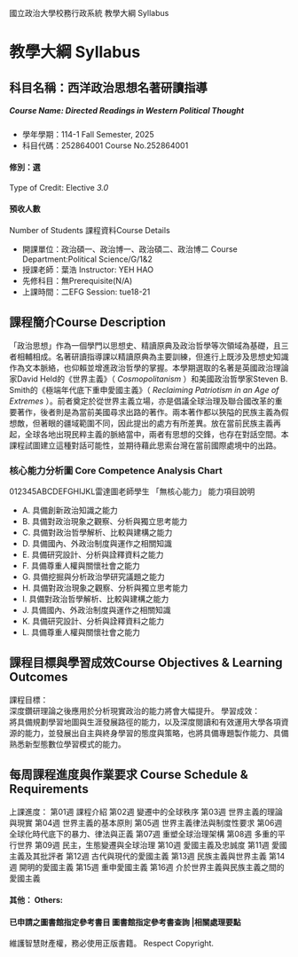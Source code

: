 國立政治大學校務行政系統 教學大綱 Syllabus
# 教學大綱 Syllabus
##  科目名稱：西洋政治思想名著研讀指導 
#####  Course Name: Directed Readings in Western Political Thought
  * 學年學期：114-1 Fall Semester, 2025 
  * 科目代碼：252864001 Course No.252864001
#### 修別：選
Type of Credit: Elective 
_3.0_
#### 預收人數
Number of Students
課程資料Course Details
  * 開課單位：政治碩一、政治博一、政治碩二、政治博二 Course Department:Political Science/G/1&2 
  * 授課老師：葉浩 Instructor: YEH HAO 
  * 先修科目：無Prerequisite(N/A)
  * 上課時間：二EFG Session: tue18-21
##  課程簡介Course Description
「政治思想」作為一個學門以思想史、精讀原典及政治哲學等次領域為基礎，且三者相輔相成。名著研讀指導課以精讀原典為主要訓練，但進行上既涉及思想史知識作為文本脈絡，也仰賴並增進政治哲學的掌握。本學期選取的名著是英國政治理論家David Held的《世界主義》（ _Cosmopolitanism_ ）和美國政治哲學家Steven B. Smith的《極端年代底下重申愛國主義》（ _Reclaiming Patriotism in an Age of Extremes_ ）。前者奠定於從世界主義立場，亦是倡議全球治理及聯合國改革的重要著作，後者則是為當前美國尋求出路的著作。兩本著作都以狹隘的民族主義為假想敵，但著眼的疆域範圍不同，因此提出的處方有所差異。放在當前民族主義再起，全球各地出現民粹主義的脈絡當中，兩者有思想的交鋒，也存在對話空間。本課程試圖建立這種對話可能性，並期待藉此思索台灣在當前國際處境中的出路。
###  核心能力分析圖 Core Competence Analysis Chart
012345ABCDEFGHIJKL雷達圖老師學生
「無核心能力」 
能力項目說明
  * A. 具備創新政治知識之能力
  * B. 具備對政治現象之觀察、分析與獨立思考能力
  * C. 具備對政治哲學解析、比較與建構之能力
  * D. 具備國內、外政治制度與運作之相關知識
  * E. 具備研究設計、分析與詮釋資料之能力
  * F. 具備尊重人權與關懷社會之能力
  * G. 具備挖掘與分析政治學研究議題之能力
  * H. 具備對政治現象之觀察、分析與獨立思考能力
  * I. 具備對政治哲學解析、比較與建構之能力
  * J. 具備國內、外政治制度與運作之相關知識
  * K. 具備研究設計、分析與詮釋資料之能力
  * L. 具備尊重人權與關懷社會之能力
##  課程目標與學習成效Course Objectives & Learning Outcomes 
課程目標：  
深度鑽研理論之後應用於分析現實政治的能力將會大幅提升。
學習成效：  
將具備規劃學習地圖與生涯發展路徑的能力，以及深度閱讀和有效運用大學各項資源的能力，並發展出自主與終身學習的態度與策略，也將具備專題製作能力、具備熟悉新型態數位學習模式的能力。
##  每周課程進度與作業要求 Course Schedule & Requirements
上課進度：
第01週 
課程介紹
第02週 
變遷中的全球秩序
第03週
世界主義的理論與現實
第04週
世界主義的基本原則
第05週
世界主義律法與制度性要求
第06週
全球化時代底下的暴力、律法與正義
第07週
重塑全球治理架構
第08週
多重的平行世界
第09週
民主，生態變遷與全球治理
第10週 
愛國主義及忠誠度
第11週
愛國主義及其批評者
第12週
古代與現代的愛國主義
第13週
民族主義與世界主義
第14週
開明的愛國主義
第15週 
重申愛國主義
第16週 
介於世界主義與民族主義之間的愛國主義
####  其他： Others:
####  已申請之圖書館指定參考書目  圖書館指定參考書查詢 |相關處理要點
維護智慧財產權，務必使用正版書籍。 Respect Copyright.
